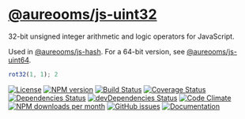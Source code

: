 [@aureooms/js-uint32](https://aureooms.github.io/js-uint32)
==

32-bit unsigned integer arithmetic and logic operators for JavaScript.

Used in [@aureooms/js-hash](https://github.com/aureooms/js-hash).
For a 64-bit version, see [@aureooms/js-uint64](https://github.com/aureooms/js-uint64).

```js
rot32(1, 1); 2
```

[![License](https://img.shields.io/github/license/aureooms/js-uint32.svg?style=flat)](https://raw.githubusercontent.com/aureooms/js-uint32/master/LICENSE)
[![NPM version](https://img.shields.io/npm/v/@aureooms/js-uint32.svg?style=flat)](https://www.npmjs.org/package/@aureooms/js-uint32)
[![Build Status](https://img.shields.io/travis/aureooms/js-uint32.svg?style=flat)](https://travis-ci.org/aureooms/js-uint32)
[![Coverage Status](https://img.shields.io/coveralls/aureooms/js-uint32.svg?style=flat)](https://coveralls.io/r/aureooms/js-uint32)
[![Dependencies Status](https://img.shields.io/david/aureooms/js-uint32.svg?style=flat)](https://david-dm.org/aureooms/js-uint32#info=dependencies)
[![devDependencies Status](https://img.shields.io/david/dev/aureooms/js-uint32.svg?style=flat)](https://david-dm.org/aureooms/js-uint32#info=devDependencies)
[![Code Climate](https://img.shields.io/codeclimate/github/aureooms/js-uint32.svg?style=flat)](https://codeclimate.com/github/aureooms/js-uint32)
[![NPM downloads per month](https://img.shields.io/npm/dm/@aureooms/js-uint32.svg?style=flat)](https://www.npmjs.org/package/@aureooms/js-uint32)
[![GitHub issues](https://img.shields.io/github/issues/aureooms/js-uint32.svg?style=flat)](https://github.com/aureooms/js-uint32/issues)
[![Documentation](https://aureooms.github.io/js-uint32/badge.svg)](https://aureooms.github.io/js-uint32/source.html)
